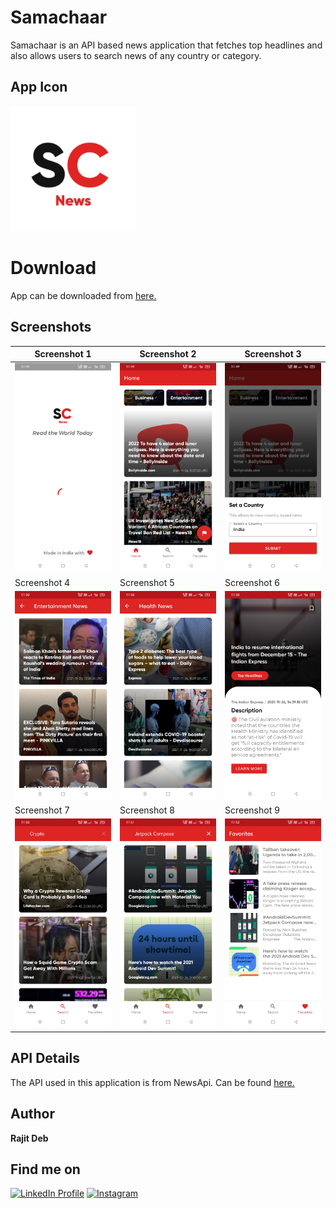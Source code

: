# Samachaar
Samachaar is an API based news application that fetches top headlines and also allows users to search news of any country or category.

## App Icon
<img src="icon/launcher_icon.png" width="200" height="200" alt="App Icon">

# Download
App can be downloaded from [here.][1]

## Screenshots
| Screenshot 1  | Screenshot 2  | Screenshot 3 |
| --------------- | --------------- |------------|
| <img src="screenshots/1.jpg" width="400"> | <img src="screenshots/2.jpg" width="400"> | <img src="screenshots/3.jpg" width="400"> |
| Screenshot 4  | Screenshot 5  | Screenshot 6 |
| <img src="screenshots/4.jpg" width="400"> | <img src="screenshots/5.jpg" width="400"> | <img src="screenshots/6.jpg" width="400"> |
| Screenshot 7  | Screenshot 8  | Screenshot 9 |
| <img src="screenshots/7.jpg" width="400"> | <img src="screenshots/8.jpg" width="400"> | <img src="screenshots/9.jpg" width="400"> |

## API Details
The API used in this application is from NewsApi. Can be found [here.][2]

## Author
<b>Rajit Deb</b>

## Find me on
[![LinkedIn Profile](https://img.shields.io/badge/LinkedIn-0077B5?style=for-the-badge&logo=linkedin&logoColor=white)](https://www.linkedin.com/in/imrajit/)
[![Instagram](https://img.shields.io/badge/Instagram-E4405F?style=for-the-badge&logo=instagram&logoColor=white)](https://www.instagram.com/rajit.deb/)

[1]: https://github.com/rajitdeb/Samachaar/blob/7-implement-filter-button-in-search-fragment/apk/samachaar_final_build.apk?raw=true
[2]: https://newsapi.org/
